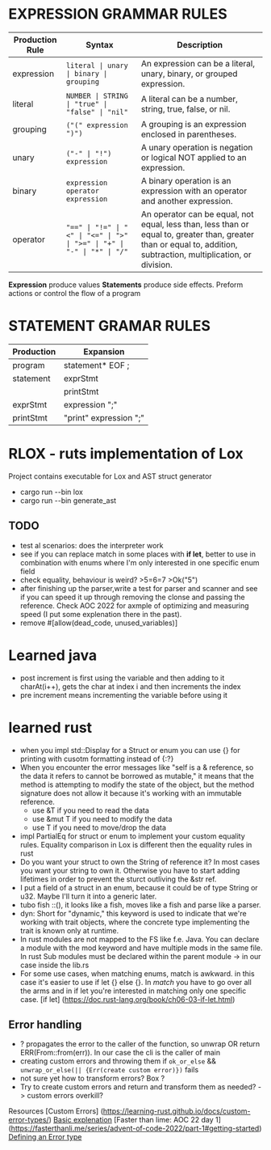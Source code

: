 
# EXPRESSION GRAMMAR RULES
| Production Rule | Syntax                                             | Description                                           |
|------------------|----------------------------------------------------|-------------------------------------------------------|
| expression       | `literal \| unary \| binary \| grouping`          | An expression can be a literal, unary, binary, or grouped expression. |
| literal          | `NUMBER \| STRING \| "true" \| "false" \| "nil"` | A literal can be a number, string, true, false, or nil. |
| grouping         | `("(" expression ")")`                             | A grouping is an expression enclosed in parentheses.   |
| unary            | `("-" \| "!") expression`                          | A unary operation is negation or logical NOT applied to an expression. |
| binary           | `expression operator expression`                   | A binary operation is an expression with an operator and another expression. |
| operator         | `"==" \| "!=" \| "<" \| "<=" \| ">" \| ">=" \| "+" \| "-" \| "*" \| "/"` | An operator can be equal, not equal, less than, less than or equal to, greater than, greater than or equal to, addition, subtraction, multiplication, or division. |

__Expression__ produce values
__Statements__ produce side effects. Preform actions or control the flow of a program

# STATEMENT GRAMAR RULES

| Production     | Expansion                                      |
|----------------|------------------------------------------------|
| program        | statement* EOF ;                               |
| statement      | exprStmt                                       |
|                | printStmt                                      |
| exprStmt       | expression ";"                                 |
| printStmt      | "print" expression ";"                         |


# RLOX - ruts implementation of Lox
Project contains executable for Lox and AST struct generator
- cargo run --bin lox
- cargo run --bin generate_ast

## TODO
- test al scenarios: does the interpreter work 
- see if you can replace match in some places with __if let__, better to use in combination with enums where I'm only interested in one specific enum field
- check equality, behaviour is weird? >5=6=7 >Ok("5")
- after finishing up the parser,write a test for parser and scanner and see if you can speed it up through removing the clonse and passing the reference. Check AOC 2022 for axmple of optimizing and measuring speed (I put some explenation there in the past).
- remove #[allow(dead_code, unused_variables)]

# Learned java
- post increment is first using the variable and then adding to it charAt(i++), gets the char at index i and then increments the index
- pre increment means incrementing the variable before using it

# learned rust
- when you impl std::Display for a Struct or enum you can use {} for printing with cusotm formatting instead of {:?} 
- When you encounter the error messages like "self is a & reference, so the data it refers to cannot be borrowed as mutable," it means that the method is attempting to modify the state of the object, but the method signature does not allow it because it's working with an immutable reference.
  - use &T if you need to read the data
  - use &mut T if you need to modify the data
  - use T if you need to move/drop the data
- impl PartialEq for struct or enum to implement your custom equality rules. Equality comparison in Lox is different then the equality rules in rust
- Do you want your struct to own the String of reference it? In most cases you want your string to own it. Otherwise you have to start adding lifetimes in order to prevent the sturct outliving the &str ref. 
- I put a field of a struct in an enum, because it could be of type String or u32. Maybe I'll turn it into a generic later.
- tubo fish ::<u32>(), it looks like a fish, moves like a fish and parse like a parser.
-  dyn: Short for "dynamic," this keyword is used to indicate that we're working with trait objects, where the concrete type implementing the trait is known only at runtime.
- In rust modules are not mapped to the FS like f.e. Java. You can declare a module with the mod keyword and have multiple mods in the same file. In rust Sub modules must be declared within the parent module -> in our case inside the lib.rs
- For some use cases, when matching enums, match is awkward. in this case it's easier to use if let {} else {}. In _match_ you have to go over all the arms and in if let you're interested in matching only one specific case. [if let] (https://doc.rust-lang.org/book/ch06-03-if-let.html) 




## Error handling
- ? propagates the error to the caller of the function, so unwrap OR return ERR(From::from(err)). In our case the cli is the caller of main
- creating custom errors and throwing them if  `ok_or_else` && `unwrap_or_else(|| {Err(create custom error)})` fails
- not sure yet how to transform errors? Box<dyn Error> ?
- Try to create custom errors and return and transform them as needed? -> custom errors overkill?

Resources
[Custom Errors] (https://learning-rust.github.io/docs/custom-error-types/)
[Basic explenation](https://stevedonovan.github.io/rust-gentle-intro/6-error-handling.html)
[Faster than lime: AOC 22 day 1] (https://fasterthanli.me/series/advent-of-code-2022/part-1#getting-started)
[Defining an Error type](https://doc.rust-lang.org/rust-by-example/error/multiple_error_types/reenter_question_mark.html)




